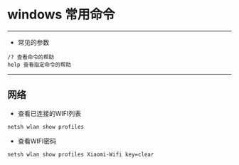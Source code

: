 # windows 常用命令
---
- 常见的参数
```shell script
/? 查看命令的帮助
help 查看指定命令的帮助
```

---
## 网络
- 查看已连接的WIFI列表
```shell script
netsh wlan show profiles
```
- 查看WIFI密码
```shell script
netsh wlan show profiles Xiaomi-Wifi key=clear
```